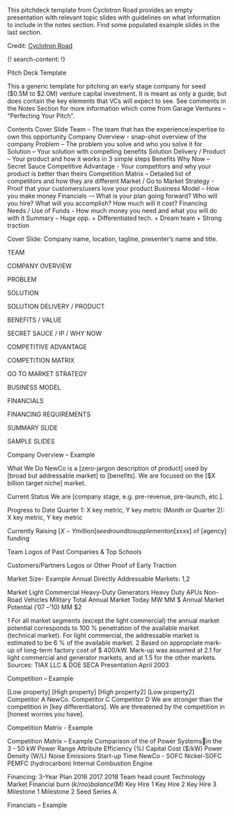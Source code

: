 
This pitchdeck template from Cyclotron Road provides an empty presentation with relevant topic slides with guidelines on what information to include in the notes section. Find some populated example slides in the last section.

Credit: [Cyclotron Road](http://www.cyclotronroad.org/)

{! search-content: !}


Pitch Deck Template

This a generic template for pitching an early stage company for seed ($0.5M to $2.0M) venture capital investment.  It is meant as only a guide, but does contain the key elements that VCs will expect to see. See comments in the Notes Section for more information which come from Garage Ventures – “Perfecting Your Pitch”. 

Contents
Cover Slide
Team – The team that has the experience/expertise to own this opportunity
Company Overview - snap-shot overview of the company
Problem – The problem you solve and who you solve it for
Solution – Your solution with compelling benefits
Solution Delivery / Product – Your product and how it works in 3 simple steps
Benefits
Why Now – Secret Sauce
Competitive Advantage - Your competitors and why your product is better than theirs
Competition Matrix – Detailed list of competitors and how they are different 
Market / Go to Market Strategy - Proof that your customers/users love your product
Business Model – How you make money
Financials -– What is your plan going forward? Who will you hire? What will you accomplish? How much will it cost?
Financing Needs / Use of Funds - How much money you need and what you will do with it
Summary – Huge opp. + Differentiated tech. + Dream team + Strong traction


Cover Slide: Company name, location, tagline, presenter’s name and title.

TEAM


COMPANY OVERVIEW


PROBLEM


SOLUTION


SOLUTION DELIVERY / PRODUCT


BENEFITS / VALUE


SECRET SAUCE / IP / WHY NOW


COMPETITIVE ADVANTAGE


COMPETITION MATRIX


GO TO MARKET STRATEGY


BUSINESS MODEL


FINANCIALS


FINANCING REQUIREMENTS


SUMMARY SLIDE


SAMPLE SLIDES


Company Overview – Example 

What We Do
NewCo is a [zero-jargon description of product] used by [broad but addressable market] to [benefits]. We are focused on the [$X billion target niche] market.

Current Status
We are [company stage, e.g. pre-revenue, pre-launch, etc.].

Progress to Date
Quarter 1: X key metric, Y key metric (Month or Quarter 2): X key metric, Y key metric

Currently Raising
[$X-Y million] seed round to supplement on [$xxxx] of [agency] funding

Team
Logos of Past Companies & Top Schools

Customers/Partners
Logos or Other Proof of Early Traction



Market Size- Example 
Annual Directly Addressable  Markets: 1,2

Market
Light Commercial
Heavy-Duty Generators
Heavy Duty APUs
Non-Road Vehicles
Military
Total
Annual Market Today
MW
MM $
Annual Market Potential (’07 –’10)
MM $2 

1	For all market segments (except the light commercial) the annual market potential corresponds to 100 % penetration of the available market (technical market). For light commercial, the addressable market is estimated to be 6 % of the available market. 
2  Based on appropriate mark-up of long-term factory cost of $ 400/kW. Mark-up was assumed at 2.1 for light commercial and generator markets, and at 1.5 for the other markets.
Sources:  TIAX LLC & DOE SECA Presentation April 2003



Competition – Example 

[Low property]
[High property]
[High property2]
[Low property2]
Competitor A
NewCo.
Competitor C
Competitor D
We are stronger than the competition in [key differentiators].
We are threatened by the competition in [honest worries you have].



Competition Matrix - Example



Competition Matrix – Example 
Comparison of the of Power Systemsin the 3 - 50 kW Power Range
Attribute
Efficiency (%)
Capital Cost ($/kW)
Power Density (W/L)
Noise
Emissions
Start-up Time 
NewCo - SOFC
Nickel-SOFC
PEMFC (hydrocarbon)
Internal Combustion Engine



Financing: 3-Year Plan
  2016
  2017
  2018
  Team
  head count
  Technology
  Market
  Financial
  burn ($k/mo) 
   balance ($M) 
Key Hire 1
Key Hire 2
Key Hire 3
Milestone 1
Milestone 2
Seed
Series A



Financials – Example 
